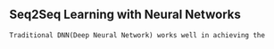 ## Seq2Seq Learning with Neural Networks

    Traditional DNN(Deep Neural Network) works well in achieving the 
